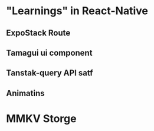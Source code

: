# "Learnings" in React-Native

## ExpoStack Route

## Tamagui ui component

## Tanstak-query API satf

## Animatins

# MMKV Storge
